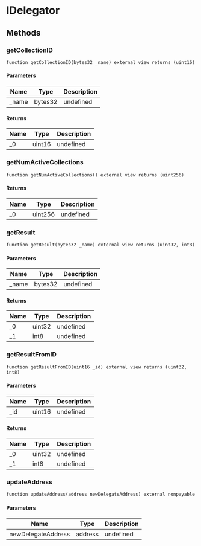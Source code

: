 # IDelegator









## Methods

### getCollectionID

```solidity
function getCollectionID(bytes32 _name) external view returns (uint16)
```





#### Parameters

| Name | Type | Description |
|---|---|---|
| _name | bytes32 | undefined

#### Returns

| Name | Type | Description |
|---|---|---|
| _0 | uint16 | undefined

### getNumActiveCollections

```solidity
function getNumActiveCollections() external view returns (uint256)
```






#### Returns

| Name | Type | Description |
|---|---|---|
| _0 | uint256 | undefined

### getResult

```solidity
function getResult(bytes32 _name) external view returns (uint32, int8)
```





#### Parameters

| Name | Type | Description |
|---|---|---|
| _name | bytes32 | undefined

#### Returns

| Name | Type | Description |
|---|---|---|
| _0 | uint32 | undefined
| _1 | int8 | undefined

### getResultFromID

```solidity
function getResultFromID(uint16 _id) external view returns (uint32, int8)
```





#### Parameters

| Name | Type | Description |
|---|---|---|
| _id | uint16 | undefined

#### Returns

| Name | Type | Description |
|---|---|---|
| _0 | uint32 | undefined
| _1 | int8 | undefined

### updateAddress

```solidity
function updateAddress(address newDelegateAddress) external nonpayable
```





#### Parameters

| Name | Type | Description |
|---|---|---|
| newDelegateAddress | address | undefined




